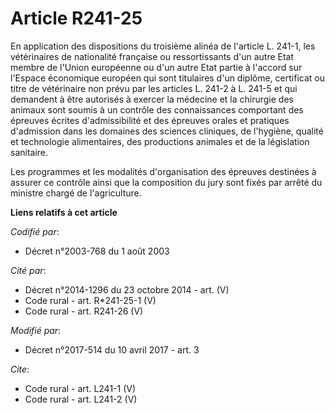 # Article R241-25

En application des dispositions du troisième alinéa de l'article L. 241-1, les vétérinaires de nationalité française ou
ressortissants d'un autre Etat membre de l'Union européenne ou d'un autre Etat partie à l'accord sur l'Espace économique
européen qui sont titulaires d'un diplôme, certificat ou titre de vétérinaire non prévu par les articles L. 241-2 à L. 241-5
et qui demandent à être autorisés à exercer la médecine et la chirurgie des animaux sont soumis à un contrôle des
connaissances comportant des épreuves écrites d'admissibilité et des épreuves orales et pratiques d'admission dans les
domaines des sciences cliniques, de l'hygiène, qualité et technologie alimentaires, des productions animales et de la
législation sanitaire. 

Les programmes et les modalités d'organisation des épreuves destinées à assurer ce contrôle ainsi que la composition du jury
sont fixés par arrêté du ministre chargé de l'agriculture.

**Liens relatifs à cet article**

_Codifié par_:

  - Décret n°2003-768 du 1 août 2003

_Cité par_:

  - Décret n°2014-1296 du 23 octobre 2014 - art. (V)
  - Code rural - art. R*241-25-1 (V)
  - Code rural - art. R241-26 (V)

_Modifié par_:

  - Décret n°2017-514 du 10 avril 2017 - art. 3

_Cite_:

  - Code rural - art. L241-1 (V)
  - Code rural - art. L241-2 (V)
